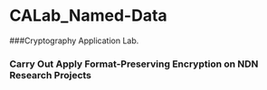 # CALab_Named-Data
###Cryptography Application Lab. 
### Carry Out Apply Format-Preserving Encryption on NDN Research Projects

